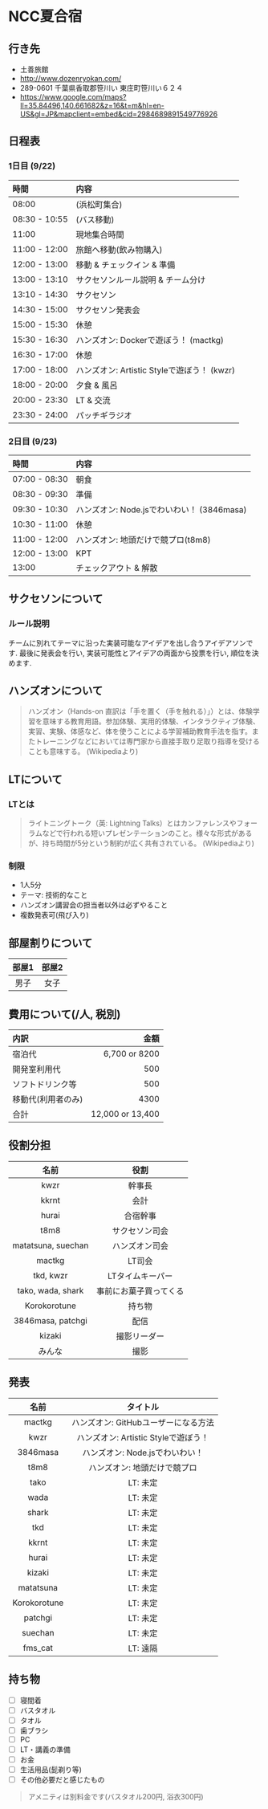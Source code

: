 # NCC夏合宿

## 行き先
- 土善旅館
 - http://www.dozenryokan.com/
- 289-0601 千葉県香取郡笹川い 東庄町笹川い６２４
 - https://www.google.com/maps?ll=35.84496,140.661682&z=16&t=m&hl=en-US&gl=JP&mapclient=embed&cid=2984689891549776926

## 日程表

### 1日目 (9/22)

| 時間 | 内容 |
|:---|:---|
| 08:00 | (浜松町集合) |
| 08:30 - 10:55 | (バス移動) |
| 11:00 | 現地集合時間 |
| 11:00 - 12:00 | 旅館へ移動(飲み物購入) |
| 12:00 - 13:00  | 移動 & チェックイン & 準備 |
| 13:00 - 13:10 | サクセソンルール説明 & チーム分け |
| 13:10 - 14:30 | サクセソン |
| 14:30 - 15:00 | サクセソン発表会 |
| 15:00 - 15:30 | 休憩 |
| 15:30 - 16:30 | ハンズオン: Dockerで遊ぼう！ (mactkg) |
| 16:30 - 17:00 | 休憩 |
| 17:00 - 18:00 | ハンズオン: Artistic Styleで遊ぼう！ (kwzr) |
| 18:00 - 20:00 | 夕食 & 風呂 |
| 20:00 - 23:30 | LT & 交流 |
| 23:30 - 24:00 | パッチギラジオ |

### 2日目 (9/23)

| 時間 | 内容 |
|:---|:---|
| 07:00 - 08:30 | 朝食 |
| 08:30 - 09:30 | 準備 |
| 09:30 - 10:30 | ハンズオン: Node.jsでわいわい！ (3846masa) |
| 10:30 - 11:00 | 休憩 |
| 11:00 - 12:00 | ハンズオン: 地頭だけで競プロ(t8m8) |
| 12:00 - 13:00 | KPT |
| 13:00 | チェックアウト & 解散 |

## サクセソンについて

### ルール説明
 チームに別れてテーマに沿った実装可能なアイデアを出し合うアイデアソンです. 最後に発表会を行い, 実装可能性とアイデアの両面から投票を行い, 順位を決めます.

## ハンズオンについて

> ハンズオン（Hands-on 直訳は「手を置く（手を触れる）」）とは、体験学習を意味する教育用語。参加体験、実用的体験、インタラクティブ体験、実習、実験、体感など、体を使うことによる学習補助教育手法を指す。またトレーニングなどにおいては専門家から直接手取り足取り指導を受けることも意味する。 (Wikipediaより)

## LTについて

### LTとは

> ライトニングトーク（英: Lightning Talks）とはカンファレンスやフォーラムなどで行われる短いプレゼンテーションのこと。様々な形式があるが、持ち時間が5分という制約が広く共有されている。 (Wikipediaより)

### 制限
- 1人5分
- テーマ: 技術的なこと
- ハンズオン講習会の担当者以外は必ずやること
- 複数発表可(飛び入り)

## 部屋割りについて

| 部屋1 | 部屋2 |
|:---:|:---:|
| 男子 | 女子 |

## 費用について(/人, 税別)

| 内訳 | 金額 |
| :--- | ---: |
| 宿泊代 | 6,700 or 8200 |
| 開発室利用代 | 500 |
| ソフトドリンク等 | 500 |
| 移動代(利用者のみ) | 4300 |
| 合計 | 12,000 or 13,400 |

## 役割分担

| 名前 | 役割 |
|:---:|:---:|
| kwzr | 幹事長 |
| kkrnt | 会計 |
| hurai | 合宿幹事 |
| t8m8 | サクセソン司会 |
| matatsuna, suechan | ハンズオン司会 |
| mactkg | LT司会 |
| tkd, kwzr | LTタイムキーパー |
| tako, wada, shark | 事前にお菓子買ってくる |
| Korokorotune | 持ち物 |
| 3846masa, patchgi | 配信 |
| kizaki | 撮影リーダー |
| みんな | 撮影 |

## 発表

| 名前 | タイトル |
|:---:|:---:|
| mactkg | ハンズオン: GitHubユーザーになる方法 |
| kwzr | ハンズオン: Artistic Styleで遊ぼう！ |
| 3846masa | ハンズオン: Node.jsでわいわい！ |
| t8m8 | ハンズオン: 地頭だけで競プロ |
| tako | LT: 未定 |
| wada | LT: 未定 |
| shark | LT: 未定 |
| tkd | LT: 未定 |
| kkrnt | LT: 未定 |
| hurai | LT: 未定 |
| kizaki | LT: 未定 |
| matatsuna | LT: 未定 |
| Korokorotune | LT: 未定 |
| patchgi | LT: 未定 |
| suechan | LT: 未定 |
| fms_cat | LT: 遠隔 |

## 持ち物

- [ ] 寝間着
- [ ] バスタオル
- [ ] タオル
- [ ] 歯ブラシ
- [ ] PC
- [ ] LT・講義の準備
- [ ] お金
- [ ] 生活用品(髭剃り等)
- [ ] その他必要だと感じたもの

> アメニティは別料金です(バスタオル200円, 浴衣300円)
